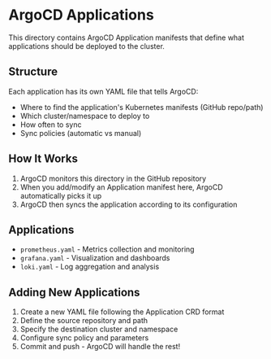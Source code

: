 # ArgoCD Applications

This directory contains ArgoCD Application manifests that define what applications should be deployed to the cluster.

## Structure

Each application has its own YAML file that tells ArgoCD:

- Where to find the application's Kubernetes manifests (GitHub repo/path)
- Which cluster/namespace to deploy to
- How often to sync
- Sync policies (automatic vs manual)

## How It Works

1. ArgoCD monitors this directory in the GitHub repository
2. When you add/modify an Application manifest here, ArgoCD automatically picks it up
3. ArgoCD then syncs the application according to its configuration

## Applications

- `prometheus.yaml` - Metrics collection and monitoring
- `grafana.yaml` - Visualization and dashboards  
- `loki.yaml` - Log aggregation and analysis

## Adding New Applications

1. Create a new YAML file following the Application CRD format
2. Define the source repository and path
3. Specify the destination cluster and namespace
4. Configure sync policy and parameters
5. Commit and push - ArgoCD will handle the rest!
